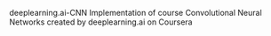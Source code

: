 deeplearning.ai-CNN
Implementation of course Convolutional Neural Networks created by deeplearning.ai on Coursera
